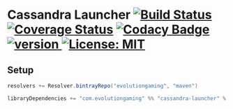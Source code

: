 # Cassandra Launcher [![Build Status](https://travis-ci.org/evolution-gaming/cassandra-launcher.svg)](https://travis-ci.org/evolution-gaming/cassandra-launcher) [![Coverage Status](https://coveralls.io/repos/evolution-gaming/cassandra-launcher/badge.svg)](https://coveralls.io/r/evolution-gaming/cassandra-launcher) [![Codacy Badge](https://api.codacy.com/project/badge/Grade/dfad9023e8394f75bbd821ae2e305476)](https://www.codacy.com/app/evolution-gaming/cassandra-launcher?utm_source=github.com&amp;utm_medium=referral&amp;utm_content=evolution-gaming/cassandra-launcher&amp;utm_campaign=Badge_Grade) [ ![version](https://api.bintray.com/packages/evolutiongaming/maven/cassandra-launcher/images/download.svg) ](https://bintray.com/evolutiongaming/maven/cassandra-launcher/_latestVersion) [![License: MIT](https://img.shields.io/badge/License-MIT-yellowgreen.svg)](https://opensource.org/licenses/MIT)


## Setup

```scala
resolvers += Resolver.bintrayRepo("evolutiongaming", "maven")

libraryDependencies += "com.evolutiongaming" %% "cassandra-launcher" % "0.0.1"
```